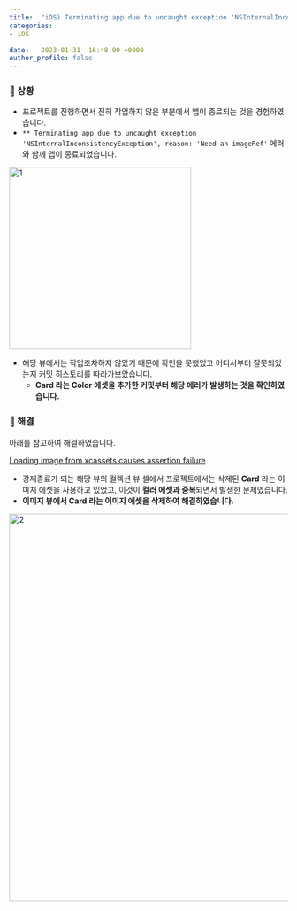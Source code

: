 ```yaml
---
title:  "iOS) Terminating app due to uncaught exception 'NSInternalInconsistencyException', reason: 'Need an imageRef'"
categories:
- iOS

date:   2023-01-31  16:48:00 +0900
author_profile: false
---
```

### 💫 상황

- 프로젝트를 진행하면서 전혀 작업하지 않은 부분에서 앱이 종료되는 것을 경험하였습니다.
- `** Terminating app due to uncaught exception 'NSInternalInconsistencyException', reason: 'Need an imageRef'` 에러와 함께 앱이 종료되었습니다.

<img width="329" alt="1" src="https://user-images.githubusercontent.com/69136340/215697821-a9ae7da5-cb40-44b8-9053-12d301d43b1e.png">

- 해당 뷰에서는 작업조차하지 않았기 때문에 확인을 못했었고 어디서부터 잘못되었는지 커밋 히스토리를 따라가보았습니다.
    - **Card 라는 Color 에셋을 추가한 커밋부터 해당 에러가 발생하는 것을 확인하였습니다.**

### 🚨 해결

아래를 참고하여 해결하였습니다.

[Loading image from xcassets causes assertion failure](https://stackoverflow.com/questions/60317240/loading-image-from-xcassets-causes-assertion-failure)

- 강제종료가 되는 해당 뷰의 컬렉션 뷰 셀에서 프로젝트에서는 삭제된 **Card** 라는 이미지 에셋을 사용하고 있었고, 이것이 **컬러 에셋과 중복**되면서 발생한 문제였습니다.
- **이미지 뷰에서 Card 라는 이미지 에셋을 삭제하여 해결하였습니다.**
    
<img width="700" alt="2" src="https://user-images.githubusercontent.com/69136340/215697916-948db7dd-2f2c-4e2d-ab64-ba92abeb4e04.png">
